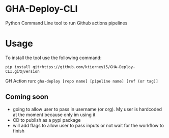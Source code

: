 # GHA-Deploy-CLI
Python Command Line tool to run Github actions pipelines

# Usage
To install the tool use the following command:
```
pip install git+https://github.com/ktierney15/GHA-Deploy-CLI.git@version
```
GH Action run: ```gha-deploy [repo name] [pipeline name] [ref (or tag)]```

## Coming soon
- going to allow user to pass in username (or org). My user is hardcoded at the moment because only im using it
- CD to publish as a pypi package
- will add flags to allow user to pass inputs or not wait for the workflow to finish
